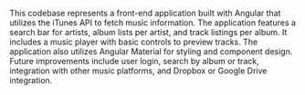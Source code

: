 This codebase represents a front-end application built with Angular that utilizes the iTunes API to fetch music information. The application features a search bar for artists, album lists per artist, and track listings per album. It includes a music player with basic controls to preview tracks. The application also utilizes Angular Material for styling and component design. Future improvements include user login, search by album or track, integration with other music platforms, and Dropbox or Google Drive integration.